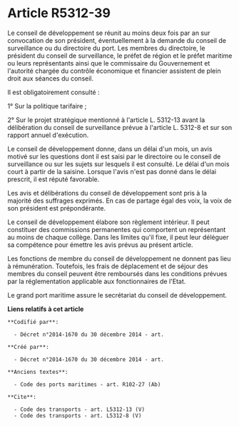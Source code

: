 # Article R5312-39

Le conseil de développement se réunit au moins deux fois par an sur convocation de son président, éventuellement à la demande
du conseil de surveillance ou du directoire du port. Les membres du directoire, le président du conseil de surveillance, le
préfet de région et le préfet maritime ou leurs représentants ainsi que le commissaire du Gouvernement et l'autorité chargée
du contrôle économique et financier assistent de plein droit aux séances du conseil. 

Il est obligatoirement consulté : 

1° Sur la politique tarifaire ; 

2° Sur le projet stratégique mentionné à l'article L. 5312-13 avant la délibération du conseil de surveillance prévue à
l'article L. 5312-8 et sur son rapport annuel d'exécution. 

Le conseil de développement donne, dans un délai d'un mois, un avis motivé sur les questions dont il est saisi par le
directoire ou le conseil de surveillance ou sur les sujets sur lesquels il est consulté. Le délai d'un mois court à partir de
la saisine. Lorsque l'avis n'est pas donné dans le délai prescrit, il est réputé favorable. 

Les avis et délibérations du conseil de développement sont pris à la majorité des suffrages exprimés. En cas de partage égal
des voix, la voix de son président est prépondérante. 

Le conseil de développement élabore son règlement intérieur. Il peut constituer des commissions permanentes qui comportent un
représentant au moins de chaque collège. Dans les limites qu'il fixe, il peut leur déléguer sa compétence pour émettre les
avis prévus au présent article. 

Les fonctions de membre du conseil de développement ne donnent pas lieu à rémunération. Toutefois, les frais de déplacement
et de séjour des membres du conseil peuvent être remboursés dans les conditions prévues par la réglementation applicable aux
fonctionnaires de l'Etat. 

Le grand port maritime assure le secrétariat du conseil de développement.

**Liens relatifs à cet article**

	**Codifié par**:

	  - Décret n°2014-1670 du 30 décembre 2014 - art.

	**Créé par**:

	  - Décret n°2014-1670 du 30 décembre 2014 - art.

	**Anciens textes**:

	  - Code des ports maritimes - art. R102-27 (Ab)

	**Cite**:

	  - Code des transports - art. L5312-13 (V)
	  - Code des transports - art. L5312-8 (V)
